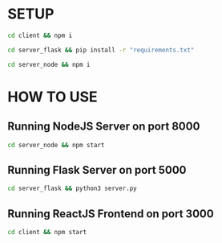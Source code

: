 # SETUP

```bash
cd client && npm i
```

```bash
cd server_flask && pip install -r "requirements.txt"
```

```bash
cd server_node && npm i
```

# HOW TO USE

## Running NodeJS Server on port 8000

```bash
cd server_node && npm start
```

## Running Flask Server on port 5000

```bash
cd server_flask && python3 server.py
```

## Running ReactJS Frontend on port 3000

```bash
cd client && npm start
```